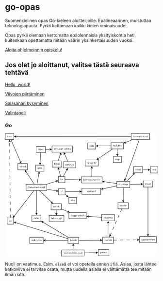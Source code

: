 # go-opas
Suomenkielinen opas Go-kieleen aloittelijoille. Epälineaarinen, muistuttaa teknologiapuuta. Pyrkii kattamaan kaikki kielen ominaisuudet.

Opas pyrkii olemaan kertomatta epäolennaisia yksityiskohtia heti, kuitenkaan opettamatta mitään väärin yksinkertaisuuden vuoksi.

[Aloita ohjelmoinnin opiskelu!](ohjeet/alku.md)

## Jos olet jo aloittanut, valitse tästä seuraava tehtävä

[Hello, world!](tehtävät/helloworld.md)

[Viivojen piirtäminen](tehtävät/viivat.md)

[Salasanan kysyminen](tehtävät/salasana.md)

[Valintapeli](tehtävät/valintapeli.md)

### Go
![kaikki Go:n perusominaisuudet](index.png)

Nuoli on vaatimus. Esim. `else`ä ei voi opetella ennen `if`iä. Asiaa, josta lähtee katkoviiva ei tarvitse osata, mutta uudella asialla ei välttämättä tee mitään ilman sitä.
